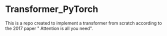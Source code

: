# Transformer_PyTorch
This is a repo created to implement a transformer from scratch according to the 2017 paper " Attention is all you need".
